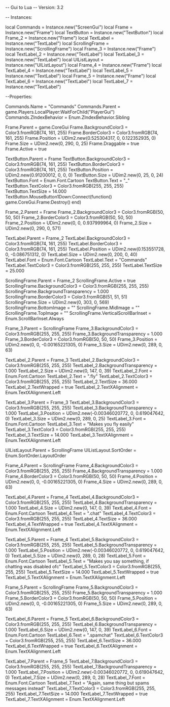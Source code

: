 -- Gui to Lua
-- Version: 3.2

-- Instances:

local Commands = Instance.new("ScreenGui")
local Frame = Instance.new("Frame")
local TextButton = Instance.new("TextButton")
local Frame_2 = Instance.new("Frame")
local TextLabel = Instance.new("TextLabel")
local ScrollingFrame = Instance.new("ScrollingFrame")
local Frame_3 = Instance.new("Frame")
local TextLabel_2 = Instance.new("TextLabel")
local TextLabel_3 = Instance.new("TextLabel")
local UIListLayout = Instance.new("UIListLayout")
local Frame_4 = Instance.new("Frame")
local TextLabel_4 = Instance.new("TextLabel")
local TextLabel_5 = Instance.new("TextLabel")
local Frame_5 = Instance.new("Frame")
local TextLabel_6 = Instance.new("TextLabel")
local TextLabel_7 = Instance.new("TextLabel")

--Properties:

Commands.Name = "Commands"
Commands.Parent = game.Players.LocalPlayer:WaitForChild("PlayerGui")
Commands.ZIndexBehavior = Enum.ZIndexBehavior.Sibling

Frame.Parent = game.CoreGui
Frame.BackgroundColor3 = Color3.fromRGB(74, 161, 255)
Frame.BorderColor3 = Color3.fromRGB(74, 161, 255)
Frame.Position = UDim2.new(0.525304317, 0, 0.122352935, 0)
Frame.Size = UDim2.new(0, 290, 0, 25)
Frame.Draggable = true
Frame.Active = true

TextButton.Parent = Frame
TextButton.BackgroundColor3 = Color3.fromRGB(74, 161, 255)
TextButton.BorderColor3 = Color3.fromRGB(74, 161, 255)
TextButton.Position = UDim2.new(0.91200012, 0, 0, 0)
TextButton.Size = UDim2.new(0, 25, 0, 24)
TextButton.Font = Enum.Font.Cartoon
TextButton.Text = "_"
TextButton.TextColor3 = Color3.fromRGB(255, 255, 255)
TextButton.TextSize = 14.000
TextButton.MouseButton1Down:Connect(function()
   game.CoreGui.Frame:Destroy()
end)

Frame_2.Parent = Frame
Frame_2.BackgroundColor3 = Color3.fromRGB(50, 50, 50)
Frame_2.BorderColor3 = Color3.fromRGB(50, 50, 50)
Frame_2.Position = UDim2.new(0, 0, 0.937999964, 0)
Frame_2.Size = UDim2.new(0, 290, 0, 571)

TextLabel.Parent = Frame_2
TextLabel.BackgroundColor3 = Color3.fromRGB(74, 161, 255)
TextLabel.BorderColor3 = Color3.fromRGB(74, 161, 255)
TextLabel.Position = UDim2.new(0.153551728, 0, -0.086751312, 0)
TextLabel.Size = UDim2.new(0, 200, 0, 40)
TextLabel.Font = Enum.Font.Cartoon
TextLabel.Text = "Commands"
TextLabel.TextColor3 = Color3.fromRGB(255, 255, 255)
TextLabel.TextSize = 25.000

ScrollingFrame.Parent = Frame_2
ScrollingFrame.Active = true
ScrollingFrame.BackgroundColor3 = Color3.fromRGB(255, 255, 255)
ScrollingFrame.BackgroundTransparency = 1.000
ScrollingFrame.BorderColor3 = Color3.fromRGB(51, 51, 51)
ScrollingFrame.Size = UDim2.new(0, 303, 0, 569)
ScrollingFrame.BottomImage = ""
ScrollingFrame.MidImage = ""
ScrollingFrame.TopImage = ""
ScrollingFrame.VerticalScrollBarInset = Enum.ScrollBarInset.Always

Frame_3.Parent = ScrollingFrame
Frame_3.BackgroundColor3 = Color3.fromRGB(255, 255, 255)
Frame_3.BackgroundTransparency = 1.000
Frame_3.BorderColor3 = Color3.fromRGB(50, 50, 50)
Frame_3.Position = UDim2.new(0, 0, -0.00165221305, 0)
Frame_3.Size = UDim2.new(0, 289, 0, 63)

TextLabel_2.Parent = Frame_3
TextLabel_2.BackgroundColor3 = Color3.fromRGB(255, 255, 255)
TextLabel_2.BackgroundTransparency = 1.000
TextLabel_2.Size = UDim2.new(0, 147, 0, 39)
TextLabel_2.Font = Enum.Font.Cartoon
TextLabel_2.Text = ".fly"
TextLabel_2.TextColor3 = Color3.fromRGB(255, 255, 255)
TextLabel_2.TextSize = 36.000
TextLabel_2.TextWrapped = true
TextLabel_2.TextXAlignment = Enum.TextXAlignment.Left

TextLabel_3.Parent = Frame_3
TextLabel_3.BackgroundColor3 = Color3.fromRGB(255, 255, 255)
TextLabel_3.BackgroundTransparency = 1.000
TextLabel_3.Position = UDim2.new(-0.00346020772, 0, 0.619047642, 0)
TextLabel_3.Size = UDim2.new(0, 289, 0, 25)
TextLabel_3.Font = Enum.Font.Cartoon
TextLabel_3.Text = "Makes you fly easily"
TextLabel_3.TextColor3 = Color3.fromRGB(255, 255, 255)
TextLabel_3.TextSize = 14.000
TextLabel_3.TextXAlignment = Enum.TextXAlignment.Left

UIListLayout.Parent = ScrollingFrame
UIListLayout.SortOrder = Enum.SortOrder.LayoutOrder

Frame_4.Parent = ScrollingFrame
Frame_4.BackgroundColor3 = Color3.fromRGB(255, 255, 255)
Frame_4.BackgroundTransparency = 1.000
Frame_4.BorderColor3 = Color3.fromRGB(50, 50, 50)
Frame_4.Position = UDim2.new(0, 0, -0.00165221305, 0)
Frame_4.Size = UDim2.new(0, 289, 0, 63)

TextLabel_4.Parent = Frame_4
TextLabel_4.BackgroundColor3 = Color3.fromRGB(255, 255, 255)
TextLabel_4.BackgroundTransparency = 1.000
TextLabel_4.Size = UDim2.new(0, 147, 0, 39)
TextLabel_4.Font = Enum.Font.Cartoon
TextLabel_4.Text = ".chat"
TextLabel_4.TextColor3 = Color3.fromRGB(255, 255, 255)
TextLabel_4.TextSize = 36.000
TextLabel_4.TextWrapped = true
TextLabel_4.TextXAlignment = Enum.TextXAlignment.Left

TextLabel_5.Parent = Frame_4
TextLabel_5.BackgroundColor3 = Color3.fromRGB(255, 255, 255)
TextLabel_5.BackgroundTransparency = 1.000
TextLabel_5.Position = UDim2.new(-0.00346020772, 0, 0.619047642, 0)
TextLabel_5.Size = UDim2.new(0, 289, 0, 28)
TextLabel_5.Font = Enum.Font.Cartoon
TextLabel_5.Text = "Makes you say something, if chatting was disabled ofc"
TextLabel_5.TextColor3 = Color3.fromRGB(255, 255, 255)
TextLabel_5.TextSize = 14.000
TextLabel_5.TextWrapped = true
TextLabel_5.TextXAlignment = Enum.TextXAlignment.Left

Frame_5.Parent = ScrollingFrame
Frame_5.BackgroundColor3 = Color3.fromRGB(255, 255, 255)
Frame_5.BackgroundTransparency = 1.000
Frame_5.BorderColor3 = Color3.fromRGB(50, 50, 50)
Frame_5.Position = UDim2.new(0, 0, -0.00165221305, 0)
Frame_5.Size = UDim2.new(0, 289, 0, 63)

TextLabel_6.Parent = Frame_5
TextLabel_6.BackgroundColor3 = Color3.fromRGB(255, 255, 255)
TextLabel_6.BackgroundTransparency = 1.000
TextLabel_6.Size = UDim2.new(0, 147, 0, 39)
TextLabel_6.Font = Enum.Font.Cartoon
TextLabel_6.Text = ".spamchat"
TextLabel_6.TextColor3 = Color3.fromRGB(255, 255, 255)
TextLabel_6.TextSize = 36.000
TextLabel_6.TextWrapped = true
TextLabel_6.TextXAlignment = Enum.TextXAlignment.Left

TextLabel_7.Parent = Frame_5
TextLabel_7.BackgroundColor3 = Color3.fromRGB(255, 255, 255)
TextLabel_7.BackgroundTransparency = 1.000
TextLabel_7.Position = UDim2.new(-0.00346020772, 0, 0.619047642, 0)
TextLabel_7.Size = UDim2.new(0, 289, 0, 28)
TextLabel_7.Font = Enum.Font.Cartoon
TextLabel_7.Text = "Again, same thing but spams messages instead"
TextLabel_7.TextColor3 = Color3.fromRGB(255, 255, 255)
TextLabel_7.TextSize = 14.000
TextLabel_7.TextWrapped = true
TextLabel_7.TextXAlignment = Enum.TextXAlignment.Left

